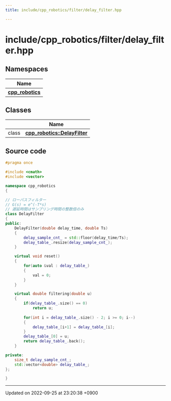 ```yaml
---
title: include/cpp_robotics/filter/delay_filter.hpp

---
```


# include/cpp_robotics/filter/delay_filter.hpp



## Namespaces

| Name           |
| -------------- |
| **[cpp_robotics](/cpp_robotics/doxybook/Namespaces/namespacecpp__robotics/)**  |

## Classes

|                | Name           |
| -------------- | -------------- |
| class | **[cpp_robotics::DelayFilter](/cpp_robotics/doxybook/Classes/classcpp__robotics_1_1DelayFilter/)**  |




## Source code

```cpp
#pragma once

#include <cmath>
#include <vector>

namespace cpp_robotics
{

// ローパスフィルター
// G(s) = e^(-T*s)
// 遅延時間はサンプリング時間の整数倍のみ
class DelayFilter
{
public:
    DelayFilter(double delay_time, double Ts)
    {
        delay_sample_cnt_ = std::floor(delay_time/Ts);
        delay_table_.resize(delay_sample_cnt_);
    }

    virtual void reset()
    {
        for(auto &val : delay_table_)
        {
            val = 0;
        }
    }

    virtual double filtering(double u)
    {
        if(delay_table_.size() == 0)
            return u;
        
        for(int i = delay_table_.size() - 2; i >= 0; i--)
        {
            delay_table_[i+1] = delay_table_[i];
        }
        delay_table_[0] = u;
        return delay_table_.back();
    }

private:
    size_t delay_sample_cnt_;
    std::vector<double> delay_table_;
};

}
```


-------------------------------

Updated on 2022-09-25 at 23:20:38 +0900
